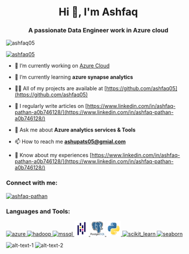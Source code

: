 <h1 align="center">Hi 👋, I'm Ashfaq</h1>
<h3 align="center">A passionate Data Engineer work in Azure cloud</h3>

<p align="left"> <img src="https://komarev.com/ghpvc/?username=ashfaq05&label=Profile%20views&color=0e75b6&style=flat" alt="ashfaq05" /> </p>

<p align="left"> <a href="https://github.com/ryo-ma/github-profile-trophy"><img src="https://github-profile-trophy.vercel.app/?username=ashfaq05" alt="ashfaq05" /></a> </p>

- 🔭 I’m currently working on [Azure Cloud](https://github.com/ashfaq05/POC.git)

- 🌱 I’m currently learning **azure synapse analytics**

- 👨‍💻 All of my projects are available at [https://github.com/ashfaq05](https://github.com/ashfaq05)

- 📝 I regularly write articles on [https://www.linkedin.com/in/ashfaq-pathan-a0b746128/](https://www.linkedin.com/in/ashfaq-pathan-a0b746128/)

- 💬 Ask me about **Azure analytics services & Tools**

- 📫 How to reach me **ashupats05@gmial.com**

- 📄 Know about my experiences [https://www.linkedin.com/in/ashfaq-pathan-a0b746128/](https://www.linkedin.com/in/ashfaq-pathan-a0b746128/)

<h3 align="left">Connect with me:</h3>
<p align="left">
<a href="https://linkedin.com/in/ashfaq-pathan" target="blank"><img align="center" src="https://raw.githubusercontent.com/rahuldkjain/github-profile-readme-generator/master/src/images/icons/Social/linked-in-alt.svg" alt="ashfaq-pathan" height="30" width="40" /></a>
</p>

<h3 align="left">Languages and Tools:</h3>
<p align="left"> <a href="https://azure.microsoft.com/en-in/" target="_blank" rel="noreferrer"> <img src="https://www.vectorlogo.zone/logos/microsoft_azure/microsoft_azure-icon.svg" alt="azure" width="40" height="40"/> </a> <a href="https://hadoop.apache.org/" target="_blank" rel="noreferrer"> <img src="https://www.vectorlogo.zone/logos/ap
  ache_hadoop/apache_hadoop-icon.svg" alt="hadoop" width="40" height="40"/> </a> <a href="https://www.microsoft.com/en-us/sql-server" target="_blank" rel="noreferrer"> <img src="https://www.svgrepo.com/show/303229/microsoft-sql-server-logo.svg" alt="mssql" width="40" height="40"/> </a> <a href="https://pandas.pydata.org/" target="_blank" rel="noreferrer"> <img src="https://raw.githubusercontent.com/devicons/devicon/2ae2a900d2f041da66e950e4d48052658d850630/icons/pandas/pandas-original.svg" alt="pandas" width="40" height="40"/> </a> <a href="https://www.postgresql.org" target="_blank" rel="noreferrer"> <img src="https://raw.githubusercontent.com/devicons/devicon/master/icons/postgresql/postgresql-original-wordmark.svg" alt="postgresql" width="40" height="40"/> </a> <a href="https://www.python.org" target="_blank" rel="noreferrer"> <img src="https://raw.githubusercontent.com/devicons/devicon/master/icons/python/python-original.svg" alt="python" width="40" height="40"/> </a> <a href="https://scikit-learn.org/" target="_blank" rel="noreferrer"> <img src="https://upload.wikimedia.org/wikipedia/commons/0/05/Scikit_learn_logo_small.svg" alt="scikit_learn" width="40" height="40"/> </a> <a href="https://seaborn.pydata.org/" target="_blank" rel="noreferrer"> <img src="https://seaborn.pydata.org/_images/logo-mark-lightbg.svg" alt="seaborn" width="40" height="40"/> </a> </p>

![alt-text-1](https://github-readme-stats.vercel.app/api/top-langs?username=ashfaq05&show_icons=true&locale=en&layout=compact "title-1") ![alt-text-2](https://github-readme-streak-stats.herokuapp.com/?user=ashfaq05& "title-2")


